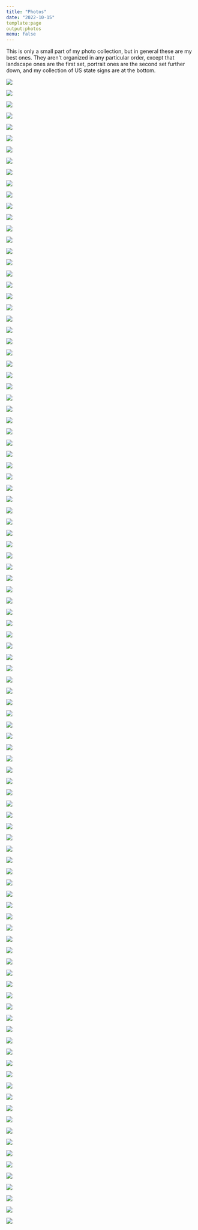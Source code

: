 ```yaml
---
title: "Photos"
date: "2022-10-15"
template:page
output:photos
menu: false
---
```


This is only a small part of my photo collection, but in general these are my best ones. They aren't organized in any particular order, except that landscape ones are the first set, portrait ones are the second set further down, and my collection of US state signs are at the bottom.

![](/images/IMG_3-11-2016_0093-1024x575.jpg)

![](/images/IMG_3-11-2016_0088-1024x575.jpg)

![](/images/IMG_2-27-2016_0009-1024x575.jpg)

![](/images/File_002-1-1024x765.jpeg)

![](/images/File_001-1024x765.jpeg)

![](/images/IMG_20150527_133108-1-1024x768.jpg)

![](/images/IMG_20150725_131316-1024x768.jpg)

![](/images/20150725_193841211_iOS-1024x765.jpg)

![](/images/20150725_193548650_iOS-1024x765.jpg)

![](/images/IMG_0481-1024x575.jpg)

![](/images/IMG_0471-1024x575.jpg)

![](/images/IMG_0463-1024x575.jpg)

![](/images/IMG_0662-1024x575.jpg)

![](/images/IMG_0660-1024x575.jpg)

![](/images/IMG_0658-1024x575.jpg)

![](/images/IMG_0657-1024x575.jpg)

![](/images/IMG_0654-1024x575.jpg)

![](/images/IMG_0130-1024x575.jpg)

![](/images/IMG_0446-1024x575.jpg)

![](/images/IMG_0131-1024x575.jpg)

![](/images/IMG_0143-1024x575.jpg)

![](/images/IMG_0158-1024x575.jpg)

![](/images/IMG_0149-1024x575.jpg)

![](/images/IMG_0147-1024x575.jpg)

![](/images/IMG_0144-1024x575.jpg)

![](/images/IMG_20190630_140101649_HDR-1024x768.jpg)

![](/images/IMG_20190630_135700260_HDR-1024x768.jpg)

![](/images/IMG_20181008_132604835_HDR-1024x768.jpg)

![](/images/IMG_20191113_180757270-1024x768.jpg)

![](/images/IMG_0700-1024x575.jpg)

![](/images/IMG_0427-1024x575.jpg)

![](/images/IMG_0422-1024x575.jpg)

![](/images/IMG_0419-1024x575.jpg)

![](/images/IMG_0260-1024x575.jpg)

![](/images/IMG_0044-1024x575.jpg)

![](/images/IMG_0023-1024x575.jpg)

![](/images/IMG_0064-1024x575.jpg)

![](/images/IMG_0051-1024x575.jpg)

![](/images/IMG_20150525_154634-1024x768.jpg)

![](/images/IMG_20150525_154537-1024x768.jpg)

![](/images/IMG_20150523_093652-1024x768.jpg)

![](/images/IMG_20150523_093534-1024x768.jpg)

![](/images/File_002-1024x765.jpeg)

![](/images/File_002.jpeg)

![](/images/blue_angels1-1024x765.jpg)

![](/images/blue_angels1.jpg)

![](/images/20150727_221616795_iOS-1024x765.jpg)

![](/images/IMG_0035-1024x575.jpg)

![](/images/IMG_0031-1024x575.jpg)

![](/images/IMG_0022-1024x575.jpg)

![](/images/IMG_0021-1024x575.jpg)

![](/images/IMG_1805-1024x575.jpg)

![](/images/IMG_1802-1024x575.jpg)

![](/images/IMG_1787-1024x575.jpg)

![](/images/IMG_0041-1024x575.jpg)

![](/images/IMG_0016-1024x575.jpg)

![](/images/IMG_0012-1024x575.jpg)

![](/images/IMG_0007-1024x575.jpg)

![](/images/031-1024x768.jpg)

![](/images/031.jpg)

![](/images/IMG_0528-1024x575.jpg)

![](/images/IMG_0517-1024x575.jpg)

![](/images/IMG_0516-1024x575.jpg)

![](/images/IMG_0492-1024x575.jpg)

![](/images/IMG_0483-1024x575.jpg)

![](/images/IMG_0240-1024x575.jpg)

![](/images/IMG_0547-1024x575.jpg)

![](/images/20141228_212152087_iOS-1024x765.jpg)

![](/images/20141228_205008637_iOS-1024x765.jpg)

![](/images/20141228_204219430_iOS-1024x765.jpg)

![](/images/20141228_204059046_iOS-1024x765.jpg)

![](/images/20141228_203958216_iOS-1024x765.jpg)

![](/images/20141228_203725741_iOS-1024x765.jpg)

![](/images/IMG_20180904_173824137-1024x768.jpg)

![](/images/IMG_0667-1024x575.jpg)

![](/images/IMG_0283-1024x575.jpg)

![](/images/IMG_0275-1024x575.jpg)

![](/images/IMG_20190509_210917866-1024x768.jpg)

![](/images/IMG_0691-1024x575.jpg)

![](/images/IMG_0688-1024x575.jpg)

![](/images/IMG_20191208_172835044-1024x768.jpg)

![](/images/IMG_20191113_170712533-1024x768.jpg)

![](/images/IMG_20190908_200251147-1024x768.jpg)

![](/images/IMG_20190905_200715924-1024x768.jpg)

![](/images/IMG_20190810_200737654-1024x768.jpg)

![](/images/IMG_20190712_202527669-1024x768.jpg)

![](/images/IMG_20190206_073006473-1024x768.jpg)

![](/images/IMG_0872-1024x575.jpg)

![](/images/IMG_20150726_143455-768x1024.jpg)

![](/images/IMG_20150726_140439-768x1024.jpg)

![](/images/20151025_020637544_iOS-765x1024.jpg)

![](/images/20150726_215246418_iOS-765x1024.jpg)

![](/images/IMG_0050-575x1024.jpg)

![](/images/IMG_0068-575x1024.jpg)

![](/images/IMG_20150207_141820.jpg)

![](/images/IMG_0462-1024x575.jpg)

![](/images/IMG_0653-1024x575.jpg)

![](/images/IMG_0443-1024x575.jpg)

![](/images/IMG_0671-1024x575.jpg)

![](/images/IMG_0241-1024x575.jpg)

![](/images/IMG_0666-1024x575.jpg)

![](/images/IMG_0535-1024x575.jpg)


